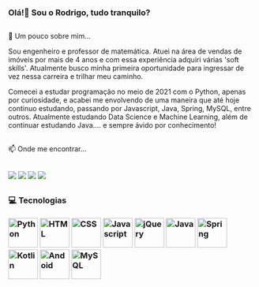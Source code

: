 ### Olá!👋 Sou o Rodrigo, tudo tranquilo?
<h2 dir="auto"></h2>


💬 Um pouco sobre mim...

Sou engenheiro e professor de matemática. Atuei na área de vendas de imóveis por mais de 4 anos e com essa experiência adquiri várias 'soft skills'. Atualmente busco minha primeira oportunidade para ingressar de vez nessa carreira e trilhar meu caminho.

Comecei a estudar programação no meio de 2021 com o Python, apenas por curiosidade, e acabei me envolvendo de uma maneira que até hoje continuo estudando, passando por Javascript, Java, Spring, MySQL, entre outros. Atualmente estudando Data Science e Machine Learning, além de continuar estudando Java.... e sempre ávido por conhecimento! 


<h2 dir="auto"></h2>


📫 Onde me encontrar...
<div dir="auto"> 
  <br>
  <a href="mailto:rodsro.dev@gmail.com"><img src="https://img.shields.io/badge/Gmail-D14836?style=for-the-badge&logo=gmail&logoColor=white" style="max-width: 100%;"></a>
  <a href="https://www.linkedin.com/in/rodrigo-oliveira-rods/"><img src="https://img.shields.io/badge/LinkedIn-0077B5?style=for-the-badge&logo=linkedin&logoColor=white" style="max-width: 100%;"></a> 
  <a href="https://instagram.com/rodsro"><img src="https://img.shields.io/badge/Instagram-E4405F?style=for-the-badge&logo=instagram&logoColor=white" style="max-width: 100%;"></a>
  <a href="https://twitter.com/rods_ro"><img src="https://img.shields.io/badge/Twitter-1DA1F2?style=for-the-badge&logo=twitter&logoColor=white" style="max-width: 100%;"></a>
</div>
<h2 dir="auto"></h2>

<h3>💻 Tecnologias
</br></br>
<div>
  <img src="https://cdn.jsdelivr.net/gh/devicons/devicon/icons/python/python-original-wordmark.svg" alt="Python" title="Python" width="60" height="60" style="max-width: 100%;">
  <img src="https://cdn.jsdelivr.net/gh/devicons/devicon/icons/html5/html5-original-wordmark.svg" alt="HTML" title="HTML" width="60" height="60" style="max-width: 100%;">
  <img src="https://cdn.jsdelivr.net/gh/devicons/devicon/icons/css3/css3-original-wordmark.svg" alt="CSS" title="CSS" width="60" height="60" style="max-width: 100%;">
  <img src="https://cdn.jsdelivr.net/gh/devicons/devicon/icons/javascript/javascript-original.svg" alt="Javascript" title="Javascript" width="60" height="60" style="max-width: 100%;">
  <img src="https://cdn.jsdelivr.net/gh/devicons/devicon/icons/jquery/jquery-original-wordmark.svg" alt="jQuery" title="jQuery" width="60" height="60" style="max-width: 100%;">
  <img src="https://cdn.jsdelivr.net/gh/devicons/devicon/icons/java/java-original-wordmark.svg" alt="Java" title="Java" width="60" height="60" style="max-width: 100%;">
  <img src="https://cdn.jsdelivr.net/gh/devicons/devicon/icons/spring/spring-original-wordmark.svg" alt="Spring" title="Spring" width="60" height="60" style="max-width: 100%;">
  <img src="https://cdn.jsdelivr.net/gh/devicons/devicon/icons/kotlin/kotlin-original-wordmark.svg" alt="Kotlin" title="Kotlin" width="60" height="60" style="max-width: 100%;">
  <img src="https://cdn.jsdelivr.net/gh/devicons/devicon/icons/android/android-original.svg" alt="Andoid" title="Android" width="60" height="60" style="max-width: 100%;">
  <img src="https://cdn.jsdelivr.net/gh/devicons/devicon/icons/mysql/mysql-original-wordmark.svg" alt="MySQL" title="MySQL" width="60" height="60" style="max-width: 100%;">

        
</div>




</h3>
